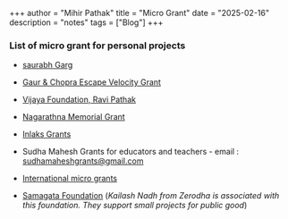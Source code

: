 +++
author = "Mihir Pathak"
title = "Micro Grant"
date = "2025-02-16"
description = "notes"
tags = ["Blog"]
+++

### List of micro grant for personal projects

- [saurabh Garg](https://saurabhgarg.com/the-sog-grant-draft/)
- [Gaur & Chopra Escape Velocity Grant](https://invertedpassion.com/escape-velocity-grant/)
- [Vijaya Foundation, Ravi Pathak](https://vijaya.foundation/)
- [Nagarathna Memorial Grant](https://thejeshgn.com/projects/nagarathna-memorial-grant/)
- [Inlaks Grants](https://inlaksfoundation.org/)
- Sudha Mahesh Grants for educators and teachers - email : sudhamaheshgrants@gmail.com

- [International micro grants](https://github.com/nayafia/microgrants)

- [Samagata Foundation](https://samagata.org/) (*Kailash Nadh from Zerodha is associated with this foundation. They support small projects for public good*)